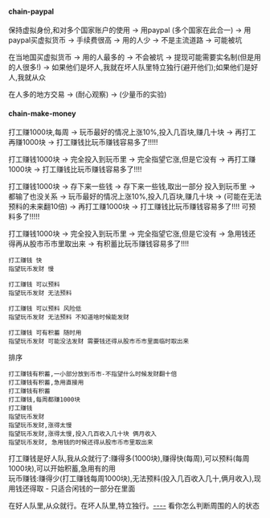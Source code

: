 
#### chain-paypal

保持虚拟身份,和对多个国家账户的使用 -> 用paypal (多个国家在此合一) -> 用paypal买虚拟货币 -> 手续费很高 -> 用的人少 -> 不是主流道路 -> 可能被坑

在当地国买虚拟货币 -> 用的人最多的 -> 不会被坑 -> 提现可能需要实名制(但是用的人很多!) -> 如果他们是坏人,我就在坏人队里特立独行(避开他们);如果他们是好人,我就从众

在人多的地方交易 -> (耐心观察) -> (少量币的实验)


#### chain-make-money

打工赚1000块,每周 -> 玩币最好的情况上涨10%,投入几百块,赚几十块 -> 再打工再赚1000块 -> 打工赚钱比玩币赚钱容易多了!!!!!

打工赚钱1000块 -> 完全投入到玩币里 -> 完全指望它涨,但是它没有 -> 再打工赚1000块 -> 打工赚钱比玩币赚钱容易多了!!!!

打工赚钱1000块 -> 存下来一些钱 -> 存下来一些钱,取出一部分 投入到玩币里 -> 都输了也没关系 -> 玩币最好的情况上涨10%,投入几百块,赚几十块 -> (可能在无法预料的未来翻10倍) -> 再打工赚1000块 -> 打工赚钱比玩币赚钱容易多了!!!! 可预料多了!!!!!

打工赚钱1000块 -> 完全投入到玩币里 -> 完全指望它涨,但是它没有 -> 急用钱还得再从股市币市里取出来 -> 有积蓄比玩币赚钱容易多了!!!!

```
打工赚钱 快
指望玩币发财 慢
```

```
打工赚钱 可以预料
指望玩币发财 无法预料
```

```
打工赚钱 可以预料 风险低
指望玩币发财 无法预料 不知道啥时候能发财
```

```
打工赚钱 可有积蓄 随时用
指望玩币发财 可能没法发财 需要钱还得从股市币市里面临时取出来
```

排序
```
打工赚钱有积蓄,一小部分放到币市-不指望什么时候发财翻十倍
打工赚钱有积蓄,急用直接用
打工赚钱有积蓄
打工赚钱,每周都赚1000块
打工赚钱
指望玩币发财
指望玩币发财,涨得太慢
指望玩币发财,涨得太慢,投入几百收入几十块 俩月收入
指望玩币发财, 急用钱的时候还得从股市币市里取出来
```
打工赚钱是好人队,我从众就行了:赚得多(1000块),赚得快(每周),可以预料(每周1000块),可以开始积蓄,急用有的用<br>
玩币赚钱:赚得少(打工赚钱每周1000块),无法预料(投入几百收入几十,俩月收入),现用钱还得取 - 只适合闲钱的一部分在里面

在好人队里,从众就行。在坏人队里,特立独行。[----](https://github.com/7900ms/000nottheater_deserted_systemlibrary/blob/master/supplementary/chain-call.md) 看你怎么判断周围的人的状态

